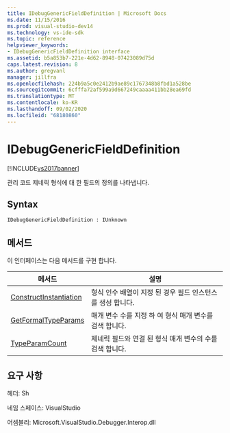 ```yaml
---
title: IDebugGenericFieldDefinition | Microsoft Docs
ms.date: 11/15/2016
ms.prod: visual-studio-dev14
ms.technology: vs-ide-sdk
ms.topic: reference
helpviewer_keywords:
- IDebugGenericFieldDefinition interface
ms.assetid: b5a853b7-221e-4d62-8948-07423089d75d
caps.latest.revision: 8
ms.author: gregvanl
manager: jillfra
ms.openlocfilehash: 224b9a5c0e2412b9ae89c1767348b8fbd1a528be
ms.sourcegitcommit: 6cfffa72af599a9d667249caaaa411bb28ea69fd
ms.translationtype: MT
ms.contentlocale: ko-KR
ms.lasthandoff: 09/02/2020
ms.locfileid: "68180860"
---
```

# <a name="idebuggenericfielddefinition"></a>IDebugGenericFieldDefinition
[!INCLUDE[vs2017banner](../../../includes/vs2017banner.md)]

관리 코드 제네릭 형식에 대 한 필드의 정의를 나타냅니다.  
  
## <a name="syntax"></a>Syntax  
  
```  
IDebugGenericFieldDefinition : IUnknown  
```  
  
## <a name="methods"></a>메서드  
 이 인터페이스는 다음 메서드를 구현 합니다.  
  
|메서드|설명|  
|------------|-----------------|  
|[ConstructInstantiation](../../../extensibility/debugger/reference/idebuggenericfielddefinition-constructinstantiation.md)|형식 인수 배열이 지정 된 경우 필드 인스턴스를 생성 합니다.|  
|[GetFormalTypeParams](../../../extensibility/debugger/reference/idebuggenericfielddefinition-getformaltypeparams.md)|매개 변수 수를 지정 하 여 형식 매개 변수를 검색 합니다.|  
|[TypeParamCount](../../../extensibility/debugger/reference/idebuggenericfielddefinition-typeparamcount.md)|제네릭 필드와 연결 된 형식 매개 변수의 수를 검색 합니다.|  
  
## <a name="requirements"></a>요구 사항  
 헤더: Sh  
  
 네임 스페이스: VisualStudio  
  
 어셈블리: Microsoft.VisualStudio.Debugger.Interop.dll
